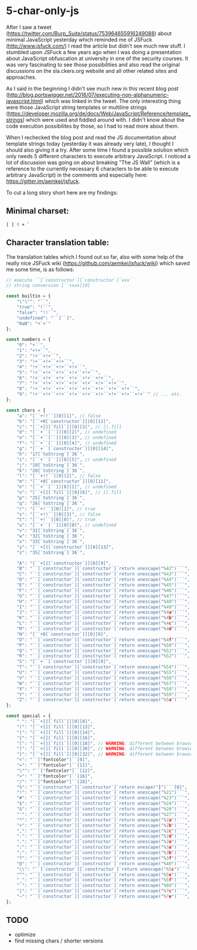 # 5-char-only-js

After I saw a tweet (https://twitter.com/Burp_Suite/status/753964655916249088) about minimal JavaScript yesterday which reminded 
me of JSFuck (http://www.jsfuck.com/) I read the article but didn't see much new stuff. I stumbled upon JSFuck a few years ago 
when I was doing a presentation about JavaScript obfuscation at university in one of the security courses. It was very fascinating 
to see those possibilities and also read the original discussions on the sla.ckers.org website and all other related sites and 
approaches.

As I said in the beginning I didn't see much new in this recent blog post (http://blog.portswigger.net/2016/07/executing-non-alphanumeric-javascript.html) 
which was linked in the tweet. The only interesting thing were those JavaScript string templates or multiline strings (https://developer.mozilla.org/de/docs/Web/JavaScript/Reference/template_strings) 
which were used and fiddled around with. I didn't know about the code execution possibilites by those, so I had to read more about 
them.

When I rechecked the blog post and read the JS documentation about template strings today (yesterday it was already very late), 
I thought I should also giving it a try. After some time I found a possible solution which only needs 5 different characters to 
execute arbitrary JavaScript. I noticed a lot of discussion was going on about breaking "The JS Wall" (which is a reference to the 
currently necessary 6 characters to be able to execute arbitrary JavaScript) in the comments and especially here: 
https://gitter.im/aemkei/jsfuck.

To cut a long story short here are my findings:


## Minimal charset:
```
[ ] ! + `
```

## Character translation table:
The translation tables which I found out so far, also with some help of the really nice JSFuck wiki (https://github.com/aemkei/jsfuck/wiki) which saved me some time, is as follows:
```javascript
// execute ``[`constructor`][`constructor`]`xxx```
// string conversion [``+xxx][0]

const builtin = {
	"\"\"": "``",
	"true": "!``",
	"false": "!!``",
	"undefined": "``[``]",
	"NaN": "+`+`"
};

const numbers = {
	"0": "+``",
	"1": "+!+``",
	"2": "!+``+!+``",
	"3": "!+``+!+``+!+``",
	"4": "!+``+!+``+!+``+!+``",
	"5": "!+``+!+``+!+``+!+``+!+``",
	"6": "!+``+!+``+!+``+!+``+!+``+!+``",
	"7": "!+``+!+``+!+``+!+``+!+``+!+``+!+``",
	"8": "!+``+!+``+!+``+!+``+!+``+!+``+!+``+!+``",
	"9": "!+``+!+``+!+``+!+``+!+``+!+``+!+``+!+``+!+``" // ... etc.
};

const chars = {
	"a": "[``+!!``][0][1]", // false
	"b": "[``+0[`constructor`]][0][12]",
	"c": "[``+[][`fill`]][0][3]", // [].fill
	"d": "[``+``[``]][0][2]", // undefined
	"e": "[``+``[``]][0][3]", // undefined
	"f": "[``+``[``]][0][4]", // undefined
	"g": "[``+``[`constructor`]][0][14]",
	"h": "17[`toString`]`36`",
	"i": "[``+``[``]][0][5]", // undefined
	"j": "19[`toString`]`36`",
	"k": "20[`toString`]`36`",
	"l": "[``+!!``][0][2]", // false
	"m": "[``+0[`constructor`]][0][11]",
	"n": "[``+``[``]][0][1]", // undefined
	"o": "[``+[][`fill`]][0][6]", // [].fill
	"p": "25[`toString`]`36`",
	"q": "26[`toString`]`36`",
	"r": "[``+!``][0][1]", // true
	"s": "[``+!!``][0][3]", // false
	"t": "[``+!``][0][0]", // true
	"u": "[``+``[``]][0][0]", // undefined
	"v": "31[`toString`]`36`",
	"w": "32[`toString`]`36`",
	"x": "33[`toString`]`36`",
	"y": "[``+[][`constructor`]][0][13]",
	"z": "35[`toString`]`36`",

	"A": "[``+[][`constructor`]][0][9]",
	"B": "``[`constructor`][`constructor`]`return unescape("%42")```",
	"C": "``[`constructor`][`constructor`]`return unescape("%43")```",
	"D": "``[`constructor`][`constructor`]`return unescape("%44")```",
	"E": "``[`constructor`][`constructor`]`return unescape("%45")```",
	"F": "``[`constructor`][`constructor`]`return unescape("%46")```",
	"G": "``[`constructor`][`constructor`]`return unescape("%47")```",
	"H": "``[`constructor`][`constructor`]`return unescape("%48")```",
	"I": "``[`constructor`][`constructor`]`return unescape("%49")```",
	"J": "``[`constructor`][`constructor`]`return unescape("%4a")```",
	"K": "``[`constructor`][`constructor`]`return unescape("%4b")```",
	"L": "``[`constructor`][`constructor`]`return unescape("%4c")```",
	"M": "``[`constructor`][`constructor`]`return unescape("%4d")```",
	"N": "[``+0[`constructor`]][0][9]",
	"O": "``[`constructor`][`constructor`]`return unescape("%4f")```",
	"P": "``[`constructor`][`constructor`]`return unescape("%50")```",
	"Q": "``[`constructor`][`constructor`]`return unescape("%51")```",
	"R": "``[`constructor`][`constructor`]`return unescape("%52")```",
	"S": "[``+``[`constructor`]][0][9]",
	"T": "``[`constructor`][`constructor`]`return unescape("%54")```",
	"U": "``[`constructor`][`constructor`]`return unescape("%55")```",
	"V": "``[`constructor`][`constructor`]`return unescape("%56")```",
	"W": "``[`constructor`][`constructor`]`return unescape("%57")```",
	"X": "``[`constructor`][`constructor`]`return unescape("%58")```",
	"Y": "``[`constructor`][`constructor`]`return unescape("%59")```",
	"Z": "``[`constructor`][`constructor`]`return unescape("%5a")```"
};

const special = {
	" ": "[``+[][`fill`]][0][8]",
	"(": "[``+[][`fill`]][0][13]",
	")": "[``+[][`fill`]][0][14]",
	"{": "[``+[][`fill`]][0][16]",
	"[": "[``+[][`fill`]][0][18]", // WARNING: different between browsers, in FF this is at index 22
	"]": "[``+[][`fill`]][0][30]", // WARNING: different between browsers, in FF this is at index 34
	"}": "[``+[][`fill`]][0][32]", // WARNING: different between browsers, in FF this is at index 36
	"<": "``["fontcolor"]``[0]",
	"=": "``["fontcolor"]``[11]",
	"\"": "``["fontcolor"]``[12]",
	">": "``["fontcolor"]``[16]",
	"/": "``["fontcolor"]``[18]",
	"%": "``[`constructor`][`constructor`]`return escape("]")```[0]",
	"!": "``[`constructor`][`constructor`]`return unescape("%21")```",
	"#": "``[`constructor`][`constructor`]`return unescape("%23")```",
	"$": "``[`constructor`][`constructor`]`return unescape("%24")```",
	"&": "``[`constructor`][`constructor`]`return unescape("%26")```",
	"'": "``[`constructor`][`constructor`]`return unescape("%27")```",
	"*": "``[`constructor`][`constructor`]`return unescape("%2a")```",
	"+": "``[`constructor`][`constructor`]`return unescape("%2b")```",
	",": "``[`constructor`][`constructor`]`return unescape("%2c")```",
	"-": "``[`constructor`][`constructor`]`return unescape("%2d")```",
	".": "``[`constructor`][`constructor`]`return unescape("%2e")```",
	":": "``[`constructor`][`constructor`]`return unescape("%3a")```",
	";": "``[`constructor`][`constructor`]`return unescape("%3b")```",
	"?": "``[`constructor`][`constructor`]`return unescape("%3f")```",
	"@": "``[`constructor`][`constructor`]`return unescape("%40")```",
	"\\": "``[`constructor`][`constructor`]`return unescape("%5c")```",
	"^": "``[`constructor`][`constructor`]`return unescape("%5e")```",
	"_": "``[`constructor`][`constructor`]`return unescape("%5f")```",
	"`": "``[`constructor`][`constructor`]`return unescape("%60")```",
	"|": "``[`constructor`][`constructor`]`return unescape("%7c")```",
	"~": "``[`constructor`][`constructor`]`return unescape("%7e")```",
};
```
## TODO
- optimize
- find missing chars / shorter versions
